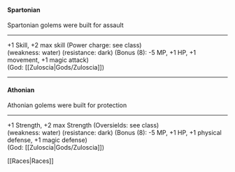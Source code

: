 #### Spartonian  
Spartonian golems were built for assault  

---

+1 Skill, +2 max skill (Power charge: see class)  
(weakness: water) (resistance: dark) (Bonus (8): -5 MP, +1 HP, +1 movement, +1 magic attack)  
(God: [[Zuloscia|Gods/Zuloscia]])  

---

#### Athonian  
Athonian golems were built for protection  

---

+1 Strength, +2 max Strength (Oversields: see class)  
(weakness: water) (resistance: dark) (Bonus (8): -5 MP, +1 HP, +1 physical defense, +1 magic defense)  
(God: [[Zuloscia|Gods/Zuloscia]])  

[[Races|Races]]
